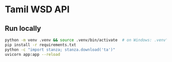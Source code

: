 # Tamil WSD API

## Run locally
```bash
python -m venv .venv && source .venv/bin/activate  # on Windows: .venv\Scripts\activate
pip install -r requirements.txt
python -c "import stanza; stanza.download('ta')"
uvicorn app:app --reload
